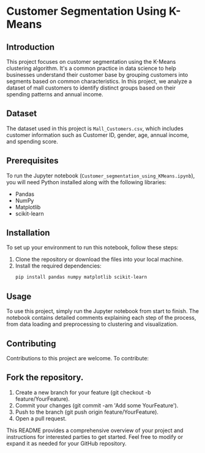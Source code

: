 # Customer Segmentation Using K-Means

## Introduction
This project focuses on customer segmentation using the K-Means clustering algorithm. It's a common practice in data science to help businesses understand their customer base by grouping customers into segments based on common characteristics. In this project, we analyze a dataset of mall customers to identify distinct groups based on their spending patterns and annual income.

## Dataset
The dataset used in this project is `Mall_Customers.csv`, which includes customer information such as Customer ID, gender, age, annual income, and spending score.

## Prerequisites
To run the Jupyter notebook (`Customer_segmentation_using_KMeans.ipynb`), you will need Python installed along with the following libraries:
- Pandas
- NumPy
- Matplotlib
- scikit-learn

## Installation
To set up your environment to run this notebook, follow these steps:
1. Clone the repository or download the files into your local machine.
2. Install the required dependencies:
   ```bash
   pip install pandas numpy matplotlib scikit-learn
## Usage
To use this project, simply run the Jupyter notebook from start to finish. The notebook contains detailed comments explaining each step of the process, from data loading and preprocessing to clustering and visualization.

## Contributing
Contributions to this project are welcome. To contribute:

## Fork the repository.
1. Create a new branch for your feature (git checkout -b feature/YourFeature).
2. Commit your changes (git commit -am 'Add some YourFeature').
3. Push to the branch (git push origin feature/YourFeature).
4. Open a pull request.


This README provides a comprehensive overview of your project and instructions for interested parties to get started. Feel free to modify or expand it as needed for your GitHub repository.
